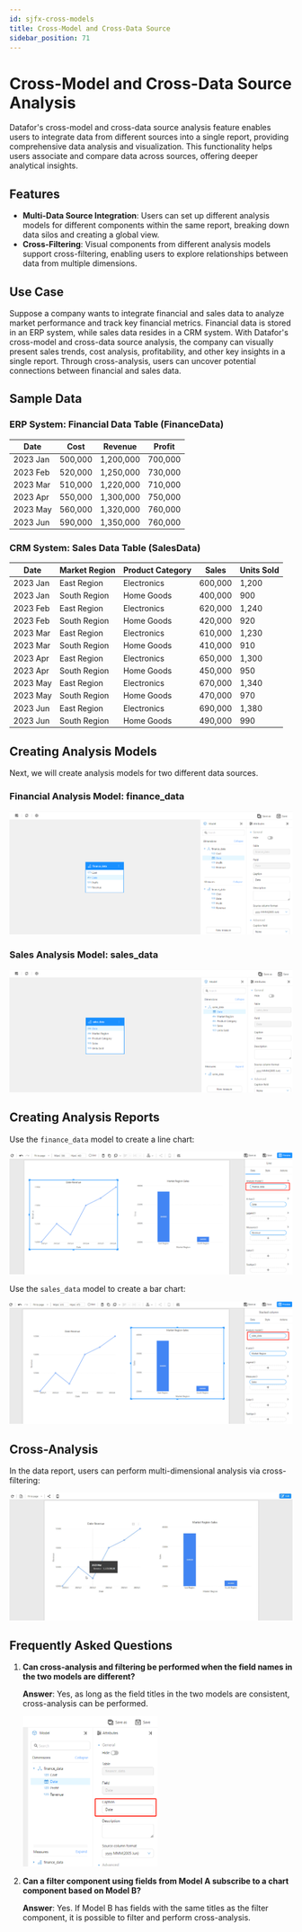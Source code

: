 ```yaml
---
id: sjfx-cross-models
title: Cross-Model and Cross-Data Source 
sidebar_position: 71
---
```


# Cross-Model and Cross-Data Source Analysis

Datafor's cross-model and cross-data source analysis feature enables users to integrate data from different sources into a single report, providing comprehensive data analysis and visualization. This functionality helps users associate and compare data across sources, offering deeper analytical insights.

## Features

- **Multi-Data Source Integration**: Users can set up different analysis models for different components within the same report, breaking down data silos and creating a global view.
- **Cross-Filtering**: Visual components from different analysis models support cross-filtering, enabling users to explore relationships between data from multiple dimensions.

## Use Case

Suppose a company wants to integrate financial and sales data to analyze market performance and track key financial metrics. Financial data is stored in an ERP system, while sales data resides in a CRM system. With Datafor's cross-model and cross-data source analysis, the company can visually present sales trends, cost analysis, profitability, and other key insights in a single report. Through cross-analysis, users can uncover potential connections between financial and sales data.

## Sample Data

### ERP System: Financial Data Table (FinanceData)

| Date     | Cost   | Revenue | Profit |
| -------- | ------ | ------- | ------ |
| 2023 Jan | 500,000 | 1,200,000 | 700,000 |
| 2023 Feb | 520,000 | 1,250,000 | 730,000 |
| 2023 Mar | 510,000 | 1,220,000 | 710,000 |
| 2023 Apr | 550,000 | 1,300,000 | 750,000 |
| 2023 May | 560,000 | 1,320,000 | 760,000 |
| 2023 Jun | 590,000 | 1,350,000 | 760,000 |

### CRM System: Sales Data Table (SalesData)

| Date     | Market Region | Product Category | Sales  | Units Sold |
| -------- | ------------- | ---------------- | ------ | ---------- |
| 2023 Jan | East Region   | Electronics      | 600,000 | 1,200       |
| 2023 Jan | South Region  | Home Goods       | 400,000 | 900         |
| 2023 Feb | East Region   | Electronics      | 620,000 | 1,240       |
| 2023 Feb | South Region  | Home Goods       | 420,000 | 920         |
| 2023 Mar | East Region   | Electronics      | 610,000 | 1,230       |
| 2023 Mar | South Region  | Home Goods       | 410,000 | 910         |
| 2023 Apr | East Region   | Electronics      | 650,000 | 1,300       |
| 2023 Apr | South Region  | Home Goods       | 450,000 | 950         |
| 2023 May | East Region   | Electronics      | 670,000 | 1,340       |
| 2023 May | South Region  | Home Goods       | 470,000 | 970         |
| 2023 Jun | East Region   | Electronics      | 690,000 | 1,380       |
| 2023 Jun | South Region  | Home Goods       | 490,000 | 990         |

## Creating Analysis Models

Next, we will create analysis models for two different data sources.

### Financial Analysis Model: finance_data

<div align="left"><img src="../../../static/img/en/datafor/analysis/1731233238801-1731234548377-7.png" /></div>

### Sales Analysis Model: sales_data

<div align="left"><img src="../../../static/img/en/datafor/analysis/1731233049272-1731234548377-8.png" /></div>

## Creating Analysis Reports

Use the `finance_data` model to create a line chart:

<div align="left"><img src="../../../static/img/en/datafor/analysis/1731233589755-1731234548377-9.png" /></div>

Use the `sales_data` model to create a bar chart:

<div align="left"><img src="../../../static/img/en/datafor/analysis/1731233692962-1731234548378-10.png" /></div>

## Cross-Analysis

In the data report, users can perform multi-dimensional analysis via cross-filtering:

<div align="left"><img src="../../../static/img/en/datafor/analysis/f0exf-2cwap-1731234548378-11.gif" /></div>

## Frequently Asked Questions

1. **Can cross-analysis and filtering be performed when the field names in the two models are different?**

   **Answer**: Yes, as long as the field titles in the two models are consistent, cross-analysis can be performed.

   <div align="left"><img src="../../../static/img/en/datafor/analysis/1731238805833.png" width="50%" /></div>

2. **Can a filter component using fields from Model A subscribe to a chart component based on Model B?**

   **Answer**: Yes. If Model B has fields with the same titles as the filter component, it is possible to filter and perform cross-analysis.